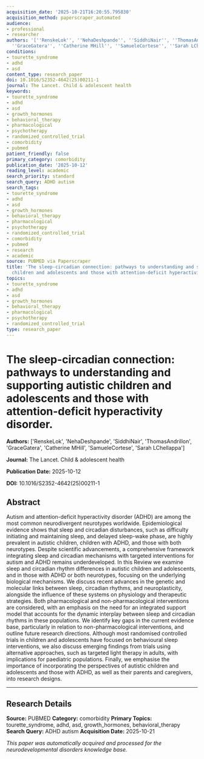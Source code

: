 ```yaml
---
acquisition_date: '2025-10-21T16:20:55.795830'
acquisition_method: paperscraper_automated
audience:
- professional
- researcher
authors: '[''RenskeLok'', ''NehaDeshpande'', ''SiddhiNair'', ''ThomasAndrillon'',
  ''GraceGatera'', ''Catherine MHill'', ''SamueleCortese'', ''Sarah LChellappa'']'
conditions:
- tourette_syndrome
- adhd
- asd
content_type: research_paper
doi: 10.1016/S2352-4642(25)00211-1
journal: The Lancet. Child & adolescent health
keywords:
- tourette_syndrome
- adhd
- asd
- growth_hormones
- behavioral_therapy
- pharmacological
- psychotherapy
- randomized_controlled_trial
- comorbidity
- pubmed
patient_friendly: false
primary_category: comorbidity
publication_date: '2025-10-12'
reading_level: academic
search_priority: standard
search_query: ADHD autism
search_tags:
- tourette_syndrome
- adhd
- asd
- growth_hormones
- behavioral_therapy
- pharmacological
- psychotherapy
- randomized_controlled_trial
- comorbidity
- pubmed
- research
- academic
source: PUBMED via Paperscraper
title: 'The sleep-circadian connection: pathways to understanding and supporting autistic
  children and adolescents and those with attention-deficit hyperactivity disorder.'
topics:
- tourette_syndrome
- adhd
- asd
- growth_hormones
- behavioral_therapy
- pharmacological
- psychotherapy
- randomized_controlled_trial
type: research_paper
---
```


# The sleep-circadian connection: pathways to understanding and supporting autistic children and adolescents and those with attention-deficit hyperactivity disorder.

**Authors:** ['RenskeLok', 'NehaDeshpande', 'SiddhiNair', 'ThomasAndrillon', 'GraceGatera', 'Catherine MHill', 'SamueleCortese', 'Sarah LChellappa']

**Journal:** The Lancet. Child & adolescent health

**Publication Date:** 2025-10-12

**DOI:** 10.1016/S2352-4642(25)00211-1

## Abstract

Autism and attention-deficit hyperactivity disorder (ADHD) are among the most common neurodivergent neurotypes worldwide. Epidemiological evidence shows that sleep and circadian disturbances, such as difficulty initiating and maintaining sleep, and delayed sleep-wake phase, are highly prevalent in autistic children, children with ADHD, and those with both neurotypes. Despite scientific advancements, a comprehensive framework integrating sleep and circadian mechanisms with targeted interventions for autism and ADHD remains underdeveloped. In this Review we examine sleep and circadian rhythm differences in autistic children and adolescents, and in those with ADHD or both neurotypes, focusing on the underlying biological mechanisms. We discuss recent advances in the genetic and molecular links between sleep, circadian rhythms, and neuroplasticity, alongside the influence of these systems on physiology and therapeutic strategies. Both pharmacological and non-pharmacological interventions are considered, with an emphasis on the need for an integrated support model that accounts for the dynamic interplay between sleep and circadian rhythms in these populations. We identify key gaps in the current evidence base, particularly in relation to non-pharmacological interventions, and outline future research directions. Although most randomised controlled trials in children and adolescents have focused on behavioural sleep interventions, we also discuss emerging findings from trials using alternative approaches, such as targeted light therapy in adults, with implications for paediatric populations. Finally, we emphasise the importance of incorporating the perspectives of autistic children and adolescents and those with ADHD, as well as their parents and caregivers, into research designs.

---

## Research Details

**Source:** PUBMED
**Category:** comorbidity
**Primary Topics:** tourette_syndrome, adhd, asd, growth_hormones, behavioral_therapy
**Search Query:** ADHD autism
**Acquisition Date:** 2025-10-21

*This paper was automatically acquired and processed for the neurodevelopmental disorders knowledge base.*
